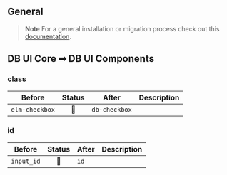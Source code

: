 ## General

> **Note**
> For a general installation or migration process check out this [documentation](https://www.npmjs.com/package/@db-ux/core-components).

## DB UI Core ➡ DB UI Components

### class

| Before         | Status | After         | Description |
| -------------- | :----: | ------------- | ----------- |
| `elm-checkbox` |   🔁   | `db-checkbox` |             |

### id

| Before     | Status | After | Description |
| ---------- | :----: | ----- | ----------- |
| `input_id` |   🔁   | `id`  |             |
